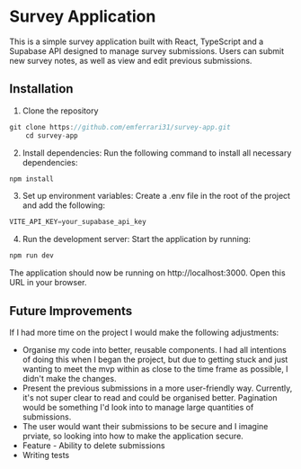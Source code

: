 # Survey Application

This is a simple survey application built with React, TypeScript and a Supabase API designed to manage survey submissions. 
Users can submit new survey notes, as well as view and edit previous submissions. 

## Installation 
1. Clone the repository 
```js
git clone https://github.com/emferrari31/survey-app.git
    cd survey-app
```
2. Install dependencies: Run the following command to install all necessary dependencies: 
```js
npm install
```
3. Set up environment variables: Create a .env file in the root of the project and add the following:
```js
VITE_API_KEY=your_supabase_api_key
```
4. Run the development server: Start the application by running:
```js
npm run dev
```

The application should now be running on http://localhost:3000. Open this URL in your browser.


## Future Improvements 
If I had more time on the project I would make the following adjustments: 
- Organise my code into better, reusable components. I had all intentions of doing this when I began the project, but 
due to getting stuck and just wanting to meet the mvp within as close to the time frame as possible, I didn't make 
the changes. 
- Present the previous submissions in a more user-friendly way. Currently, it's not super clear to read and could be 
organised better. Pagination would be something I'd look into to manage large quantities of submissions. 
- The user would want their submissions to be secure and I imagine prviate, so looking into how to make the application 
secure.
- Feature - Ability to delete submissions 
- Writing tests 
